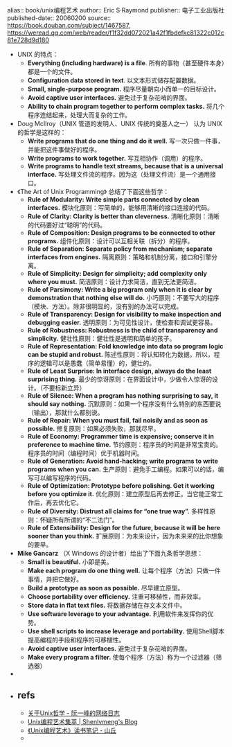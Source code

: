 alias:: book/unix编程艺术
author:: Eric S·Raymond
publisher:: 电子工业出版社
published-date:: 20060200
source:: https://book.douban.com/subject/1467587, https://weread.qq.com/web/reader/f1f32dd072021a42f1fbdefkc81322c012c81e728d9d180
- UNIX 的特点：
  - __Everything (including hardware) is a file__.
    所有的事物（甚至硬件本身）都是一个的文件。
  - __Configuration data stored in text__.
    以文本形式储存配置数据。
  - __Small, single-purpose program.__
    程序尽量朝向小而单一的目标设计。
  - __Avoid captive user interfaces.__
    避免过于复杂花哨的界面。
  - __Ability to chain program together to perform complex tasks.__
    将几个程序连结起来，处理大而复杂的工作。
- Doug McIlroy（UNIX 管道的发明人、UNIX 传统的奠基人之一） 认为 UNIX 的哲学是这样的：
  - __Write programs that do one thing and do it well.__
    写一次只做一件事，并能把这件事做好的程序。
  - __Write programs to work together.__
    写互相协作（调用）的程序。
  - __Write programs to handle text streams, because that is a universal interface.__
    写处理文件流的程序。因为这（处理文件流）是一个通用接口。
- 《The Art of Unix Programming》 总结了下面这些哲学：
  - __Rule of Modularity: Write simple parts connected by clean interfaces.__
    模块化原则：写简单的，能够用清晰的接口连接的代码。
  - __Rule of Clarity: Clarity is better than cleverness.__
    清晰化原则：清晰的代码要好过“聪明”的代码。
  - __Rule of Composition: Design programs to be connected to other programs.__
    组件化原则：设计可以互相关联（拆分）的程序。
  - __Rule of Separation: Separate policy from mechanism; separate interfaces from engines.__
    隔离原则：策略和机制分离，接口和引擎分离。
  - __Rule of Simplicity: Design for simplicity; add complexity only where you must.__
    简洁原则：设计力求简洁，直到无法更简洁。
  - __Rule of Parsimony: Write a big program only when it is clear by demonstration that nothing else will do.__
    小巧原则：不要写大的程序（模块、方法）。除非很明显的，没有别的办法可以完成。
  - __Rule of Transparency: Design for visibility to make inspection and debugging easier.__
    透明原则：为可见性设计，使检查和调试更容易。
  - __Rule of Robustness: Robustness is the child of transparency and simplicity.__
    健壮性原则：健壮性是透明和简单的孩子。
  - __Rule of Representation: Fold knowledge into data so program logic can be stupid and robust.__
    陈述性原则：将认知转化为数据。所以，程序的逻辑可以是愚蠢（简单易懂）的，健壮的。
  - __Rule of Least Surprise: In interface design, always do the least surprising thing.__
    最少的惊讶原则：在界面设计中，少做令人惊讶的设计。（不要标新立异）
  - __Rule of Silence: When a program has nothing surprising to say, it should say nothing.__
    沉默原则：如果一个程序没有什么特别的东西要说（输出），那就什么都别说。
  - __Rule of Repair: When you must fail, fail noisily and as soon as possible.__
    修复原则：如果必须失败，那就尽早。
  - __Rule of Economy: Programmer time is expensive; conserve it in preference to machine time.__
    节约原则：程序员的时间是非常宝贵的。程序员的时间（编程时间）优于机器时间。
  - __Rule of Generation: Avoid hand-hacking; write programs to write programs when you can.__
    生产原则：避免手工编程。如果可以的话，编写可以编写程序的代码。
  - __Rule of Optimization: Prototype before polishing. Get it working before you optimize it.__
    优化原则：建立原型后再去修正。当它能正常工作后，再去优化它。
  - __Rule of Diversity: Distrust all claims for “one true way”.__
    多样性原则：怀疑所有所谓的“不二法门”。
  - __Rule of Extensibility: Design for the future, because it will be here sooner than you think.__
    扩展原则：为未来设计，因为未来来的比你想象的要早。
- **Mike Gancarz** （X Windows 的设计者）给出了下面九条哲学思想：
  - __Small is beautiful.__
    小即是美。
  - __Make each program do one thing well.__
    让每个程序（方法）只做一件事情，并把它做好。
  - __Build a prototype as soon as possible.__
    尽早建立原型。
  - __Choose portability over efficiency.__
    注重可移植性，而非效率。
  - __Store data in flat text files.__
    将数据存储在存文本文件中。
  - __Use software leverage to your advantage.__
    利用软件来发挥你的优势。
  - __Use shell scripts to increase leverage and portability.__
    使用Shell脚本提高编程的手段和程序的可移植性。
  - __Avoid captive user interfaces.__
    避免过于复杂花哨的界面。
  - __Make every program a filter.__
    使每个程序（方法）称为一个过滤器（筛选器）
-
- ## refs
  - [关于Unix哲学 - 阮一峰的网络日志](https://www.ruanyifeng.com/blog/2009/06/unix_philosophy.html)
  - [Unix编程艺术集萃 | Shenlvmeng's Blog](https://shenlvmeng.github.io/blog/2021/01/29/zen-of-unix/)
  - [《Unix编程艺术》读书笔记 - 山丘](https://xiezg247.xyz/2020/02/26/Unix%E7%BC%96%E7%A8%8B%E8%89%BA%E6%9C%AF-%E8%AF%BB%E4%B9%A6%E7%AC%94%E8%AE%B0/)
  -